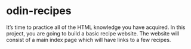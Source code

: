 # odin-recipes
It’s time to practice all of the HTML knowledge you have acquired. In this project, you are going to build a basic recipe website.  The website will consist of a main index page which will have links to a few recipes.
